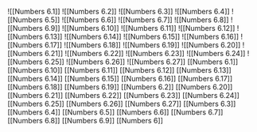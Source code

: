 ![[Numbers 6.1]]
![[Numbers 6.2]]
![[Numbers 6.3]]
![[Numbers 6.4]]
![[Numbers 6.5]]
![[Numbers 6.6]]
![[Numbers 6.7]]
![[Numbers 6.8]]
![[Numbers 6.9]]
![[Numbers 6.10]]
![[Numbers 6.11]]
![[Numbers 6.12]]
![[Numbers 6.13]]
![[Numbers 6.14]]
![[Numbers 6.15]]
![[Numbers 6.16]]
![[Numbers 6.17]]
![[Numbers 6.18]]
![[Numbers 6.19]]
![[Numbers 6.20]]
![[Numbers 6.21]]
![[Numbers 6.22]]
![[Numbers 6.23]]
![[Numbers 6.24]]
![[Numbers 6.25]]
![[Numbers 6.26]]
![[Numbers 6.27]]
[[Numbers 6.1]]
[[Numbers 6.10]]
[[Numbers 6.11]]
[[Numbers 6.12]]
[[Numbers 6.13]]
[[Numbers 6.14]]
[[Numbers 6.15]]
[[Numbers 6.16]]
[[Numbers 6.17]]
[[Numbers 6.18]]
[[Numbers 6.19]]
[[Numbers 6.2]]
[[Numbers 6.20]]
[[Numbers 6.21]]
[[Numbers 6.22]]
[[Numbers 6.23]]
[[Numbers 6.24]]
[[Numbers 6.25]]
[[Numbers 6.26]]
[[Numbers 6.27]]
[[Numbers 6.3]]
[[Numbers 6.4]]
[[Numbers 6.5]]
[[Numbers 6.6]]
[[Numbers 6.7]]
[[Numbers 6.8]]
[[Numbers 6.9]]
[[Numbers 6]]

